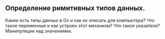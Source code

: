 ## Определение римитивных типов данных.

Какие есть типы данных в Go и как их описать для компьютера?
Что такое переменные и как устроен этот механизм?
Что такое указатели?
Манипуляции над значениями.